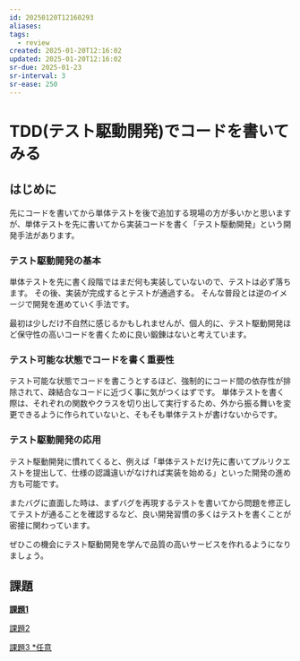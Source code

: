 ```yaml
---
id: 20250120T12160293
aliases: 
tags:
  - review
created: 2025-01-20T12:16:02
updated: 2025-01-20T12:16:02
sr-due: 2025-01-23
sr-interval: 3
sr-ease: 250
---
```

# TDD(テスト駆動開発)でコードを書いてみる

## はじめに

先にコードを書いてから単体テストを後で追加する現場の方が多いかと思いますが、単体テストを先に書いてから実装コードを書く「テスト駆動開発」という開発手法があります。

### **テスト駆動開発の基本**

単体テストを先に書く段階ではまだ何も実装していないので、テストは必ず落ちます。
その後、実装が完成するとテストが通過する。
そんな普段とは逆のイメージで開発を進めていく手法です。

最初は少しだけ不自然に感じるかもしれませんが、個人的に、テスト駆動開発ほど保守性の高いコードを書くために良い鍛錬はないと考えています。

### **テスト可能な状態でコードを書く重要性**

テスト可能な状態でコードを書こうとするほど、強制的にコード間の依存性が排除されて、疎結合なコードに近づく事に気がつくはずです。
単体テストを書く際は、それぞれの関数やクラスを切り出して実行するため、外から振る舞いを変更できるように作られていないと、そもそも単体テストが書けないからです。

### **テスト駆動開発の応用**

テスト駆動開発に慣れてくると、例えば「単体テストだけ先に書いてプルリクエストを提出して、仕様の認識違いがなければ実装を始める」といった開発の進め方も可能です。

またバグに直面した時は、まずバグを再現するテストを書いてから問題を修正してテストが通ることを確認するなど、良い開発習慣の多くはテストを書くことが密接に関わっています。

ぜひこの機会にテスト駆動開発を学んで品質の高いサービスを作れるようになりましょう。

## 課題

[**課題1**](https://www.notion.so/1-ff443e0ab1fa40c99dd14fbd27e077eb?pvs=21)

[課題2](https://www.notion.so/2-3b05cd464e6f47e198ee919fb1b26922?pvs=21)

[課題3 *任意](https://www.notion.so/3-7e2616804de24ba6843e69c2140686fd?pvs=21)


